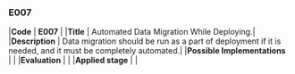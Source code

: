 ### E007

|**Code**           | **E007** |
|**Title**          | Automated Data Migration While Deploying.|
|**Description**    | Data migration should be run as a part of deployment if it is needed, and it must be completely automated.|
|**Possible Implementations** | |
|**Evaluation**     | |
|**Applied stage**  | |
